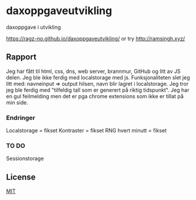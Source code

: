 # daxoppgaveutvikling
daxoppgave i utvikling 

https://ragz-no.github.io/daxoppgaveutvikling/ or try http://ramsingh.xyz/

## Rapport

Jeg har fått til html, css, dns, web server, brannmur, GitHub og litt av JS delen. Jeg ble ikke ferdig med localstorage med js. Funksjonaliteten slet jeg litt med: navneinput
=> output hilsen, navn blir lagret i localstorage. Jeg tror jeg ble ferdig med "tilfeldig tall som er generert på riktig tidspunkt". Jeg har en gul feilmelding men det er pga chrome extensions som ikke er tillat på min side.

### Endringer 

Localstorage = fikset
Kontraster = fikset
RNG hvert minutt = fikset

### TO DO

Sessionstorage

## License
[MIT](https://choosealicense.com/licenses/mit/)
